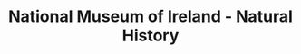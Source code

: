 ---
title: "National Museum of Ireland - Natural History"
address: "National Museum of Natural History, Merrion Street, Dublin, 2"
tel: "+353 (0)1 677 7444"
county: "Dublin"
category: "Museums"
type: "Content"
lat: "53.339847564697266"
lng: "-6.253376483917236"
---